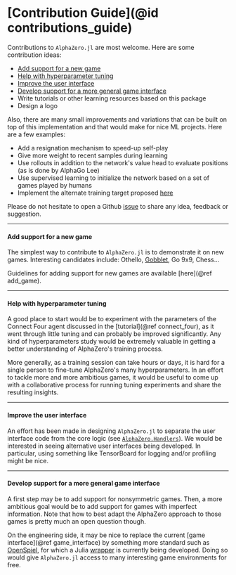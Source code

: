 # [Contribution Guide](@id contributions_guide)

Contributions to `AlphaZero.jl` are most welcome. Here are some contribution
ideas:

  - [Add support for a new game](@ref)
  - [Help with hyperparameter tuning](@ref)
  - [Improve the user interface](@ref)
  - [Develop support for a more general game interface](@ref)
  - Write tutorials or other learning resources based on this package
  - Design a logo

Also, there are many small improvements and variations that
can be built on top of this implementation and that would make for nice
ML projects. Here are a few examples:

  - Add a resignation mechanism to speed-up self-play
  - Give more weight to recent samples during learning
  - Use rollouts in addition to the network's value head to evaluate positions
    (as is done by AlphaGo Lee)
  - Use supervised learning to initialize the network based on a set of games
    played by humans
  - Implement the alternate training target proposed [here](https://medium.com/oracledevs/lessons-from-alphazero-part-4-improving-the-training-target-6efba2e71628)

Please do not hesitate to open a Github
[issue](https://github.com/jonathan-laurent/AlphaZero.jl/issues) to share
any idea, feedback or suggestion.

---

#### Add support for a new game

The simplest way to contribute to `AlphaZero.jl` is to demonstrate it on
new games. Interesting candidates include:
Othello, [Gobblet](https://en.wikipedia.org/wiki/Gobblet), Go 9x9, Chess...

Guidelines for adding support for new games are available [here](@ref add_game).

---

#### Help with hyperparameter tuning

A good place to start would be to experiment with the parameters of
the Connect Four agent discussed in the [tutorial](@ref connect_four),
as it went through little tuning and can probably be improved
significantly. Any kind of hyperparameters study would be extremely valuable
in getting a better understanding of AlphaZero's training process.

More generally, as a training session can take hours or days,
it is hard for a single person to fine-tune AlphaZero's many hyperparameters.
In an effort to tackle more and more ambitious games, it would be useful to
come up with a collaborative process for running tuning experiments and share
the resulting insights.

---

#### Improve the user interface

An effort has been made in designing `AlphaZero.jl` to separate the
user interface code from the core logic (see [`AlphaZero.Handlers`](@ref)).
We would be interested in seeing alternative user interfaces being developed.
In particular, using something like TensorBoard for logging and/or profiling
might be nice.

---

#### Develop support for a more general game interface

A first step may be to add support for nonsymmetric games. Then, a more
ambitious goal would be to add support for games with imperfect information.
Note that how to best adapt the AlphaZero approach to those games is pretty much
an open question though.

On the engineering side, it may be nice to replace the current
[game interface](@ref game_interface) by something more standard such as
[OpenSpiel](https://github.com/deepmind/open_spiel), for which a Julia
[wrapper](https://github.com/JuliaReinforcementLearning/OpenSpiel.jl) is
currently being developed. Doing so would give `AlphaZero.jl` access to many
interesting game environments for free.
